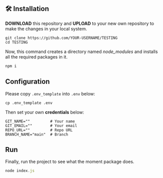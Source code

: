 ## 🛠️ Installation

**DOWNLOAD** this repository and **UPLOAD** to your new own repository to make the changes in your local system.

```git-bash
git clone https://github.com/YOUR-USERNAME/TESTING
cd TESTING
```

Now, this command creates a directory named *node_modules* and installs all the required packages in it.

```javascript
npm i
```

## Configuration

Please copy `.env_template` into `.env` below:

```shell
cp .env_template .env
```

Then set your own **credentials** below:

```shell
GIT_NAME=""         # Your name
GIT_EMAIL=""        # Your email
REPO_URL=""         # Repo URL
BRANCH_NAME="main"  # Branch
```

## Run

Finally, run the project to see what the moment package does.

```javascript
node index.js
```
